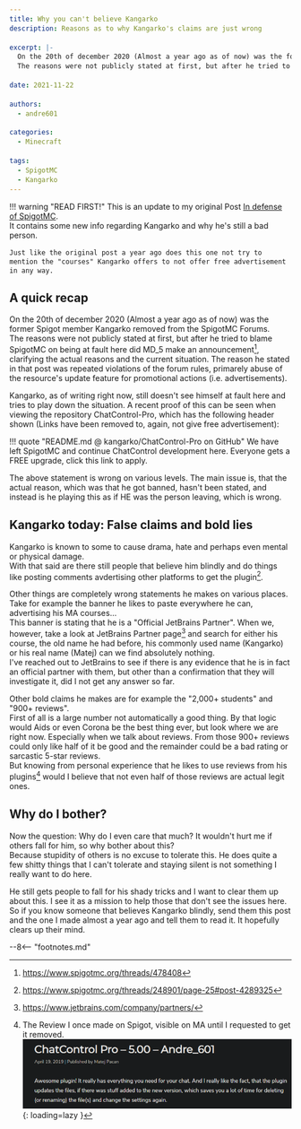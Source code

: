 ```yaml
---
title: Why you can't believe Kangarko
description: Reasons as to why Kangarko's claims are just wrong

excerpt: |-
  On the 20th of december 2020 (Almost a year ago as of now) was the former Spigot member Kangarko removed from the SpigotMC Forums.  
  The reasons were not publicly stated at first, but after he tried to blame SpigotMC on being at fault here did MD_5 make an announcement, clarifying the actual reasons and the current situation. The reason he stated in that post was repeated violations of the forum rules, primarely abuse of the resource's update feature for promotional actions (i.e. advertisements).

date: 2021-11-22

authors:
  - andre601

categories:
  - Minecraft

tags:
  - SpigotMC
  - Kangarko
---
```


[^1]: https://www.spigotmc.org/threads/478408
[^2]: https://www.spigotmc.org/threads/248901/page-25#post-4289325
[^3]: https://www.jetbrains.com/company/partners/
[^4]:
    The Review I once made on Spigot, visible on MA until I requested to get it removed.  
    ![!Image 2](../../assets/img/posts/in-defense-of-spigotmc/image-2.jpg){: loading=lazy }

!!! warning "READ FIRST!"
    This is an update to my original Post [In defense of SpigotMC](../../2020/in-defense-of-spigotmc).  
    It contains some new info regarding Kangarko and why he's still a bad person.
    
    Just like the original post a year ago does this one not try to mention the "courses" Kangarko offers to not offer free advertisement in any way.

## A quick recap
On the 20th of december 2020 (Almost a year ago as of now) was the former Spigot member Kangarko removed from the SpigotMC Forums.  
The reasons were not publicly stated at first, but after he tried to blame SpigotMC on being at fault here did MD_5 make an announcement[^1], clarifying the actual reasons and the current situation. The reason he stated in that post was repeated violations of the forum rules, primarely abuse of the resource's update feature for promotional actions (i.e. advertisements).

Kangarko, as of writing right now, still doesn't see himself at fault here and tries to play down the situation. A recent proof of this can be seen when viewing the repository ChatControl-Pro, which has the following header shown (Links have been removed to, again, not give free advertisement):

!!! quote "README.md @ kangarko/ChatControl-Pro on GitHub"
    We have left SpigotMC and continue ChatControl development here. Everyone gets a FREE upgrade, click this link to apply.

The above statement is wrong on various levels. The main issue is, that the actual reason, which was that he got banned, hasn't been stated, and instead is he playing this as if HE was the person leaving, which is wrong.

## Kangarko today: False claims and bold lies
Kangarko is known to some to cause drama, hate and perhaps even mental or physical damage.  
With that said are there still people that believe him blindly and do things like posting comments avdertising other platforms to get the plugin[^2].

Other things are completely wrong statements he makes on various places. Take for example the banner he likes to paste everywhere he can, advertising his MA courses...  
This banner is stating that he is a "Official JetBrains Partner". When we, however, take a look at JetBrains Partner page[^3] and search for either his course, the old name he had before, his commonly used name (Kangarko) or his real name (Matej) can we find absolutely nothing.  
I've reached out to JetBrains to see if there is any evidence that he is in fact an official partner with them, but other than a confirmation that they will investigate it, did I not get any answer so far.

Other bold claims he makes are for example the "2,000+ students" and "900+ reviews".  
First of all is a large number not automatically a good thing. By that logic would Aids or even Corona be the best thing ever, but look where we are right now. Especially when we talk about reviews. From those 900+ reviews could only like half of it be good and the remainder could be a bad rating or sarcastic 5-star reviews.  
But knowing from personal experience that he likes to use reviews from his plugins[^4] would I believe that not even half of those reviews are actual legit ones.

## Why do I bother?
Now the question: Why do I even care that much? It wouldn't hurt me if others fall for him, so why bother about this?  
Because stupidity of others is no excuse to tolerate this. He does quite a few shitty things that I can't tolerate and staying silent is not something I really want to do here.

He still gets people to fall for his shady tricks and I want to clear them up about this. I see it as a mission to help those that don't see the issues here.  
So if you know someone that believes Kangarko blindly, send them this post and the one I made almost a year ago and tell them to read it. It hopefully clears up their mind.

--8<-- "footnotes.md"
